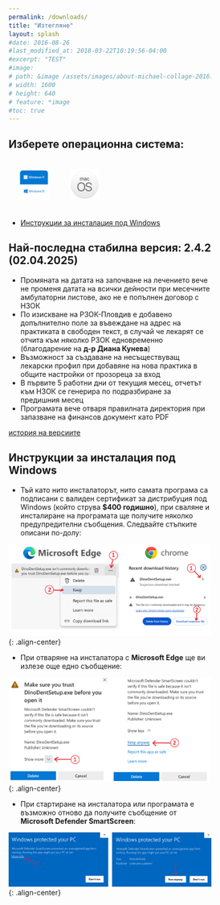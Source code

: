 ```yaml
---
permalink: /downloads/
title: "Изтегляне"
layout: splash
#date: 2016-08-26
#last_modified_at: 2018-03-22T10:19:56-04:00
#excerpt: "TEST"
#image:
# path: &image /assets/images/about-michael-collage-2016.jpg
# width: 1600
# height: 640
# feature: *image
#toc: true
---
```


<style>
* {
  box-sizing: border-box;
}

.column {
  float: left;
  width: 25%;
  padding: 20px;
  text-align: center;
}

/* Clearfix (clear floats) */
.row::after {
  float: center;
  content: "";
  clear: both;
  display: table;
}
</style>

## Изберете операционна система:

<div class="row">

  <div class="column">
     <a href="https://github.com/thefinalcutbg/DinoDent/releases/download/v2.4.2/DinoDentSetup.exe"><img src="/assets/images/win.png"></a>
  </div>
  <div class="column">
    <a href="https://github.com/thefinalcutbg/DinoDent/releases/download/v2.4.2/dinodent-macos.dmg"><img src="/assets/images/mac.png"></a>
  </div>

</div>

- [Инструкции за инсталация под Windows](#инструкции-за-инсталация-под-windows)

## Най-последна стабилна версия: 2.4.2 (02.04.2025)

- Промяната на датата на започване на лечението вече не променя датата на всички дейности при месечните амбулаторни листове, ако не е попълнен договор с НЗОК
- По изискване на РЗОК-Пловдив е добавено допълнително поле за въвеждане на адрес на практиката в свободен текст, в случай че лекарят се отчита към няколко РЗОК едновременно (благодарение на <b>д-р Диана Кунева</b>)
- Възможност за създаване на несъществуващ лекарски профил при добавяне на нова практика в общите настройки от прозореца за вход
- В първите 5 работни дни от текущия месец, отчетът към НЗОК се генерира по подразбиране за предишния месец
- Програмата вече отваря правилната директория при запазване на финансов документ като PDF

[история на версиите](/changelog/)

## Инструкции за инсталация под Windows

- Тъй като нито инсталаторът, нито самата програма са подписани с валиден сертификат за дистрибуция
  под Windows (който струва <b>$400 годишно</b>), при сваляне и инсталиране на програмата ще получите няколко предупредителни съобщения. Следвайте стъпките описани по-долу:

![image-center](/assets/images/wininstr0.png){: .align-center}<br>

- При отваряне на инсталатора с <b>Microsoft Edge</b> ще ви излезе още едно съобщение:

![image-center](/assets/images/wininstr1.png){: .align-center}<br>

- При стартиране на инсталатора или програмата e възможно отново да получите съобщение от <b>Microsoft Defender SmartScreen</b>:

![image-center](/assets/images/wininstr2.png){: .align-center}<br>
